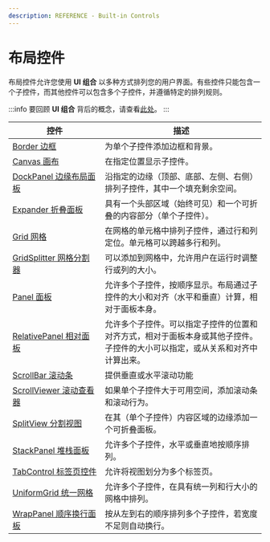 ```yaml
---
description: REFERENCE - Built-in Controls
---
```


# 布局控件

布局控件允许您使用 **UI 组合** 以多种方式排列您的用户界面。有些控件只能包含一个子控件，而其他控件可以包含多个子控件，并遵循特定的排列规则。

:::info
要回顾 **UI 组合** 背后的概念，请查看[此处](../../concepts/ui-composition)。
:::

<table><thead><tr><th width="168">控件</th><th>描述</th></tr></thead><tbody><tr><td><a href="border">Border 边框</a></td><td>为单个子控件添加边框和背景。</td></tr><tr><td><a href="canvas">Canvas 画布</a></td><td>在指定位置显示子控件。</td></tr><tr><td><a href="dockpanel">DockPanel 边缘布局面板</a></td><td>沿指定的边缘（顶部、底部、左侧、右侧）排列子控件，其中一个填充剩余空间。</td></tr><tr><td><a href="expander">Expander 折叠面板</a></td><td>具有一个头部区域（始终可见）和一个可折叠的内容部分（单个子控件）。</td></tr><tr><td><a href="grid">Grid 网格</a></td><td>在网格的单元格中排列子控件，通过行和列定位。单元格可以跨越多行和列。</td></tr><tr><td><a href="gridsplitter">GridSplitter 网格分割器</a></td><td>可以添加到网格中，允许用户在运行时调整行或列的大小。</td></tr><tr><td><a href="panel">Panel 面板</a></td><td>允许多个子控件，按顺序显示。布局通过子控件的大小和对齐（水平和垂直）计算，相对于面板本身。</td></tr><tr><td><a href="relativepanel">RelativePanel 相对面板</a></td><td>允许多个子控件。可以指定子控件的位置和对齐方式，相对于面板本身或其他子控件。子控件的大小可以指定，或从关系和对齐中计算出来。</td></tr><tr><td><a href="scrollbar">ScrollBar 滚动条</a></td><td>提供垂直或水平滚动功能</td></tr><tr><td><a href="scrollviewer">ScrollViewer 滚动查看器</a></td><td>如果单个子控件大于可用空间，添加滚动条和滚动行为。</td></tr><tr><td><a href="splitview">SplitView 分割视图</a></td><td>在其（单个子控件）内容区域的边缘添加一个可折叠面板。</td></tr><tr><td><a href="stackpanel">StackPanel 堆栈面板</a></td><td>允许多个子控件，水平或垂直地按顺序排列。</td></tr><tr><td><a href="tabcontrol">TabControl 标签页控件</a></td><td>允许将视图划分为多个标签页。</td></tr><tr><td><a href="uniform-grid">UniformGrid 统一网格</a></td><td>允许多个子控件，在具有统一列和行大小的网格中排列。</td></tr><tr><td><a href="wrappanel">WrapPanel 顺序换行面板</a></td><td>按从左到右的顺序排列多个子控件，若宽度不足则自动换行。</td></tr></tbody></table>

